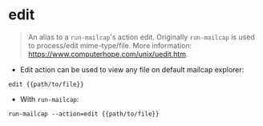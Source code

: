 # edit

> An alias to a `run-mailcap`'s action edit.
> Originally `run-mailcap` is used to process/edit mime-type/file.
> More information: <https://www.computerhope.com/unix/uedit.htm>.

- Edit action can be used to view any file on default mailcap explorer:

`edit {{path/to/file}}`

- With `run-mailcap`:

`run-mailcap --action=edit {{path/to/file}}`
